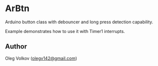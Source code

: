 # ArBtn
Arduino button class with debouncer and long press detection capability.

Example demonstrates how to use it with Timer1 interrupts.

## Author

Oleg Volkov (olegv142@gmail.com)
